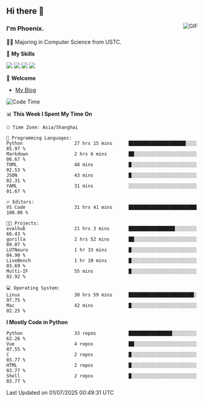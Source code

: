 ## Hi there 👋
<img align="right" alt="GIF" src="https://raw.githubusercontent.com/JoeyBling/JoeyBling/master/pic/pusheencode.gif" />

### I'm Phoenix.

👨‍🎓 Majoring in Computer Science from USTC.

🌟 **My Skills**

![](https://img.shields.io/badge/-Python-3e74a2?style=flat-square&logo=Python&logoColor=fff)
![](https://img.shields.io/badge/-C++-9f62a5?style=flat&logo=cplusplus&logoColor=white)
![](https://img.shields.io/badge/-Linux-185886?style=flat-square&logo=Linux&logoColor=fff)
![](https://img.shields.io/badge/-Rust-ff4136?style=flat-square&logo=Rust&logoColor=fff)

💬 **Welcome**

- [My Blog](https://ysy-phoenix.github.io/)

<!--START_SECTION:waka-->
![Code Time](http://img.shields.io/badge/Code%20Time-1%2C662%20hrs%2039%20mins-blue)

📊 **This Week I Spent My Time On** 

```text
🕑︎ Time Zone: Asia/Shanghai

💬 Programming Languages: 
Python                   27 hrs 15 mins      █████████████████████░░░░   85.97 % 
Markdown                 2 hrs 6 mins        ██░░░░░░░░░░░░░░░░░░░░░░░   06.67 % 
TOML                     48 mins             █░░░░░░░░░░░░░░░░░░░░░░░░   02.53 % 
JSON                     43 mins             █░░░░░░░░░░░░░░░░░░░░░░░░   02.31 % 
YAML                     31 mins             ░░░░░░░░░░░░░░░░░░░░░░░░░   01.67 % 

🔥 Editors: 
VS Code                  31 hrs 41 mins      █████████████████████████   100.00 % 

🐱‍💻 Projects: 
evalhub                  21 hrs 3 mins       █████████████████░░░░░░░░   66.43 % 
gorilla                  2 hrs 52 mins       ██░░░░░░░░░░░░░░░░░░░░░░░   09.07 % 
LUTNeuro                 1 hr 33 mins        █░░░░░░░░░░░░░░░░░░░░░░░░   04.90 % 
LiveBench                1 hr 10 mins        █░░░░░░░░░░░░░░░░░░░░░░░░   03.69 % 
Multi-IF                 55 mins             █░░░░░░░░░░░░░░░░░░░░░░░░   02.92 % 

💻 Operating System: 
Linux                    30 hrs 59 mins      ████████████████████████░   97.75 % 
Mac                      42 mins             █░░░░░░░░░░░░░░░░░░░░░░░░   02.25 % 
```

**I Mostly Code in Python** 

```text
Python                   33 repos            ████████████████░░░░░░░░░   62.26 % 
Vue                      4 repos             ██░░░░░░░░░░░░░░░░░░░░░░░   07.55 % 
C                        2 repos             █░░░░░░░░░░░░░░░░░░░░░░░░   03.77 % 
HTML                     2 repos             █░░░░░░░░░░░░░░░░░░░░░░░░   03.77 % 
Shell                    2 repos             █░░░░░░░░░░░░░░░░░░░░░░░░   03.77 % 
```




 Last Updated on 01/07/2025 00:49:31 UTC
<!--END_SECTION:waka-->

<!--
**ysy-phoenix/ysy-phoenix** is a ✨ _special_ ✨ repository because its `README.md` (this file) appears on your GitHub profile.

Here are some ideas to get you started:

- 🔭 I’m currently working on ...
- 🌱 I’m currently learning ...
- 👯 I’m looking to collaborate on ...
- 🤔 I’m looking for help with ...
- 💬 Ask me about ...
- 📫 How to reach me: ...
- 😄 Pronouns: ...
- ⚡ Fun fact: ...
-->
